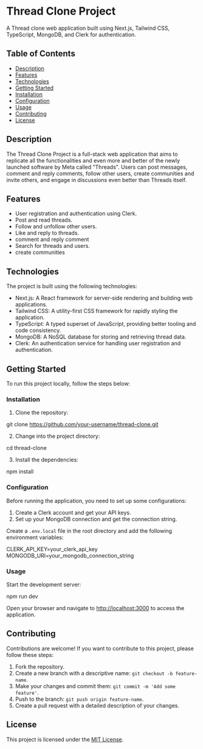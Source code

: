 # Thread Clone Project

A Thread clone web application built using Next.js, Tailwind CSS, TypeScript, MongoDB, and Clerk for authentication.

## Table of Contents

- [Description](#description)
- [Features](#features)
- [Technologies](#technologies)
- [Getting Started](#getting-started)
- [Installation](#installation)
- [Configuration](#configuration)
- [Usage](#usage)
- [Contributing](#contributing)
- [License](#license)

## Description

The Thread Clone Project is a full-stack web application that aims to replicate all the functionalities and even more and better of the newly launched software by Meta called "Threads". Users can post messages, comment and reply comments, follow other users, create communities and invite others, and engage in discussions even better than Threads itself.

## Features

- User registration and authentication using Clerk.
- Post and read threads.
- Follow and unfollow other users.
- Like and reply to threads.
- comment and reply comment
- Search for threads and users.
- create communities

## Technologies

The project is built using the following technologies:

- Next.js: A React framework for server-side rendering and building web applications.
- Tailwind CSS: A utility-first CSS framework for rapidly styling the application.
- TypeScript: A typed superset of JavaScript, providing better tooling and code consistency.
- MongoDB: A NoSQL database for storing and retrieving thread data.
- Clerk: An authentication service for handling user registration and authentication.

## Getting Started

To run this project locally, follow the steps below:

### Installation

1. Clone the repository:

git clone https://github.com/your-username/thread-clone.git

2. Change into the project directory:

cd thread-clone

3. Install the dependencies:

npm install

### Configuration

Before running the application, you need to set up some configurations:

1. Create a Clerk account and get your API keys.
2. Set up your MongoDB connection and get the connection string.

Create a `.env.local` file in the root directory and add the following environment variables:

CLERK_API_KEY=your_clerk_api_key
MONGODB_URI=your_mongodb_connection_string

### Usage

Start the development server:

npm run dev

Open your browser and navigate to [http://localhost:3000](http://localhost:3000) to access the application.

## Contributing

Contributions are welcome! If you want to contribute to this project, please follow these steps:

1. Fork the repository.
2. Create a new branch with a descriptive name: `git checkout -b feature-name`.
3. Make your changes and commit them: `git commit -m 'Add some feature'`.
4. Push to the branch: `git push origin feature-name`.
5. Create a pull request with a detailed description of your changes.

## License

This project is licensed under the [MIT License](LICENSE).
